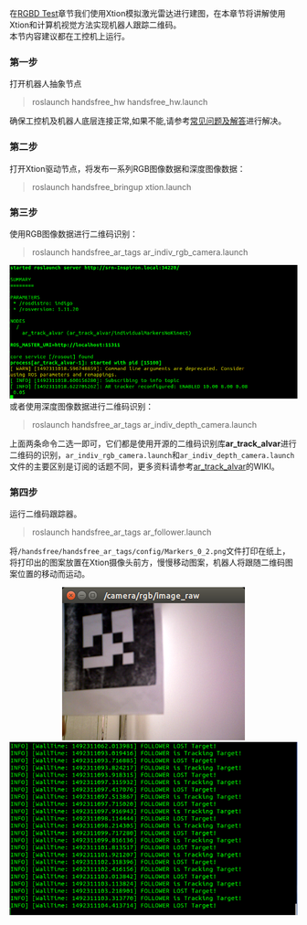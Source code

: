 在[RGBD Test](/docs/Tutorial/2.2-RGBD-Test.md)章节我们使用Xtion模拟激光雷达进行建图，在本章节将讲解使用Xtion和计算机视觉方法实现机器人跟踪二维码。   
本节内容建议都在工控机上运行。   
### 第一步 ###  
打开机器人抽象节点
>roslaunch handsfree_hw handsfree_hw.launch

确保工控机及机器人底层连接正常,如果不能,请参考[常见问题及解答](/docs/FAQ/solution-of-handsfree-hw-error.md)进行解决。  

### 第二步 ###
打开Xtion驱动节点，将发布一系列RGB图像数据和深度图像数据：
>roslaunch handsfree_bringup xtion.launch  

### 第三步 ###  
使用RGB图像数据进行二维码识别：
>roslaunch handsfree_ar_tags ar_indiv_rgb_camera.launch  

![picture](/images/Tutorial/7/7.4/4_indiv_rgb.png)  
或者使用深度图像数据进行二维码识别：
>roslaunch handsfree_ar_tags ar_indiv_depth_camera.launch  

上面两条命令二选一即可，它们都是使用开源的二维码识别库**ar_track_alvar**进行二维码的识别，`ar_indiv_rgb_camera.launch`和`ar_indiv_depth_camera.launch`文件的主要区别是订阅的话题不同，更多资料请参考[ar_track_alvar](http://wiki.ros.org/ar_track_alvar/)的WIKI。  
### 第四步 ###  
运行二维码跟踪器。   
>roslaunch handsfree_ar_tags ar_follower.launch  

将`/handsfree/handsfree_ar_tags/config/Markers_0_2.png`文件打印在纸上，将打印出的图案放置在Xtion摄像头前方，慢慢移动图案，机器人将跟随二维码图案位置的移动而运动。


<div align=center><img src="/images/Tutorial/7/7.4/4_ar_display.png"/></div>
<div align=center><img src="/images/Tutorial/7/7.4/4_follower.png"/></div>

  

  
